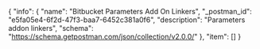 {
  "info": {
    "name": "Bitbucket Parameters Add On Linkers",
    "_postman_id": "e5fa05e4-6f2d-47f3-baa7-6452c381a0f6",
    "description": "Parameters addon linkers",
    "schema": "https://schema.getpostman.com/json/collection/v2.0.0/"
  },
  "item": []
}